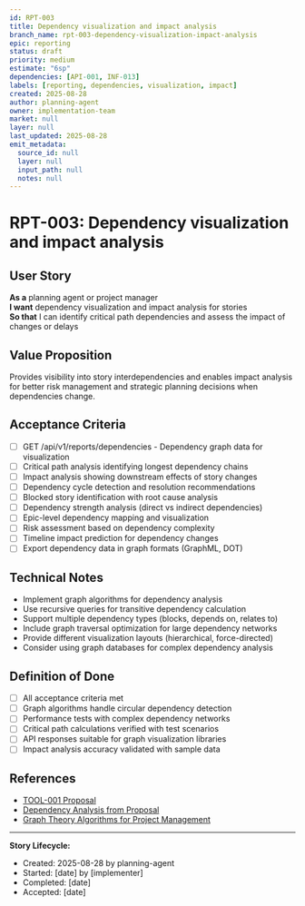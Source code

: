```yaml
---
id: RPT-003
title: Dependency visualization and impact analysis
branch_name: rpt-003-dependency-visualization-impact-analysis
epic: reporting
status: draft
priority: medium
estimate: "6sp"
dependencies: [API-001, INF-013]
labels: [reporting, dependencies, visualization, impact]
created: 2025-08-28
author: planning-agent
owner: implementation-team
market: null
layer: null
last_updated: 2025-08-28
emit_metadata:
  source_id: null
  layer: null
  input_path: null
  notes: null
---
```


# RPT-003: Dependency visualization and impact analysis

## User Story
**As a** planning agent or project manager  
**I want** dependency visualization and impact analysis for stories  
**So that** I can identify critical path dependencies and assess the impact of changes or delays

## Value Proposition
Provides visibility into story interdependencies and enables impact analysis for better risk management and strategic planning decisions when dependencies change.

## Acceptance Criteria
- [ ] GET /api/v1/reports/dependencies - Dependency graph data for visualization
- [ ] Critical path analysis identifying longest dependency chains
- [ ] Impact analysis showing downstream effects of story changes
- [ ] Dependency cycle detection and resolution recommendations
- [ ] Blocked story identification with root cause analysis
- [ ] Dependency strength analysis (direct vs indirect dependencies)
- [ ] Epic-level dependency mapping and visualization
- [ ] Risk assessment based on dependency complexity
- [ ] Timeline impact prediction for dependency changes
- [ ] Export dependency data in graph formats (GraphML, DOT)

## Technical Notes
- Implement graph algorithms for dependency analysis
- Use recursive queries for transitive dependency calculation
- Support multiple dependency types (blocks, depends on, relates to)
- Include graph traversal optimization for large dependency networks
- Provide different visualization layouts (hierarchical, force-directed)
- Consider using graph databases for complex dependency analysis

## Definition of Done
- [ ] All acceptance criteria met
- [ ] Graph algorithms handle circular dependency detection
- [ ] Performance tests with complex dependency networks
- [ ] Critical path calculations verified with test scenarios
- [ ] API responses suitable for graph visualization libraries
- [ ] Impact analysis accuracy validated with sample data

## References
- [TOOL-001 Proposal](../../proposals/TOOL-001-dockerized-story-workflow-api.md)
- [Dependency Analysis from Proposal](../../proposals/TOOL-001-dockerized-story-workflow-api.md#reporting--analytics)
- [Graph Theory Algorithms for Project Management](https://en.wikipedia.org/wiki/Critical_path_method)

---
**Story Lifecycle:**
- Created: 2025-08-28 by planning-agent
- Started: [date] by [implementer]  
- Completed: [date]
- Accepted: [date]